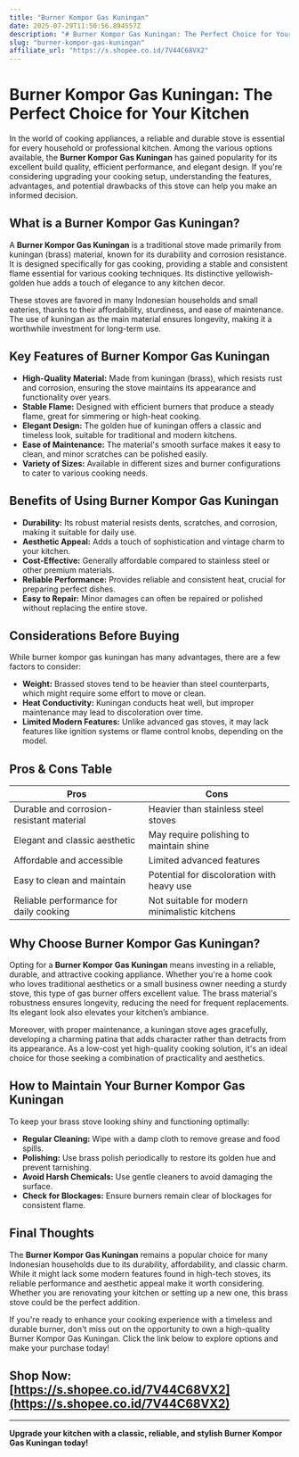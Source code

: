 ```yaml
---
title: "Burner Kompor Gas Kuningan"
date: 2025-07-29T11:50:56.894557Z
description: "# Burner Kompor Gas Kuningan: The Perfect Choice for Your Kitchen..."
slug: "burner-kompor-gas-kuningan"
affiliate_url: "https://s.shopee.co.id/7V44C68VX2"
---
```

# Burner Kompor Gas Kuningan: The Perfect Choice for Your Kitchen

In the world of cooking appliances, a reliable and durable stove is essential for every household or professional kitchen. Among the various options available, the **Burner Kompor Gas Kuningan** has gained popularity for its excellent build quality, efficient performance, and elegant design. If you're considering upgrading your cooking setup, understanding the features, advantages, and potential drawbacks of this stove can help you make an informed decision.

## What is a Burner Kompor Gas Kuningan?

A **Burner Kompor Gas Kuningan** is a traditional stove made primarily from kuningan (brass) material, known for its durability and corrosion resistance. It is designed specifically for gas cooking, providing a stable and consistent flame essential for various cooking techniques. Its distinctive yellowish-golden hue adds a touch of elegance to any kitchen decor.

These stoves are favored in many Indonesian households and small eateries, thanks to their affordability, sturdiness, and ease of maintenance. The use of kuningan as the main material ensures longevity, making it a worthwhile investment for long-term use.

## Key Features of Burner Kompor Gas Kuningan

- **High-Quality Material:** Made from kuningan (brass), which resists rust and corrosion, ensuring the stove maintains its appearance and functionality over years.
- **Stable Flame:** Designed with efficient burners that produce a steady flame, great for simmering or high-heat cooking.
- **Elegant Design:** The golden hue of kuningan offers a classic and timeless look, suitable for traditional and modern kitchens.
- **Ease of Maintenance:** The material's smooth surface makes it easy to clean, and minor scratches can be polished easily.
- **Variety of Sizes:** Available in different sizes and burner configurations to cater to various cooking needs.

## Benefits of Using Burner Kompor Gas Kuningan

- **Durability:** Its robust material resists dents, scratches, and corrosion, making it suitable for daily use.
- **Aesthetic Appeal:** Adds a touch of sophistication and vintage charm to your kitchen.
- **Cost-Effective:** Generally affordable compared to stainless steel or other premium materials.
- **Reliable Performance:** Provides reliable and consistent heat, crucial for preparing perfect dishes.
- **Easy to Repair:** Minor damages can often be repaired or polished without replacing the entire stove.

## Considerations Before Buying

While burner kompor gas kuningan has many advantages, there are a few factors to consider:

- **Weight:** Brassed stoves tend to be heavier than steel counterparts, which might require some effort to move or clean.
- **Heat Conductivity:** Kuningan conducts heat well, but improper maintenance may lead to discoloration over time.
- **Limited Modern Features:** Unlike advanced gas stoves, it may lack features like ignition systems or flame control knobs, depending on the model.

## Pros & Cons Table

| Pros                                              | Cons                                             |
|---------------------------------------------------|--------------------------------------------------|
| Durable and corrosion-resistant material        | Heavier than stainless steel stoves            |
| Elegant and classic aesthetic                     | May require polishing to maintain shine      |
| Affordable and accessible                         | Limited advanced features                      |
| Easy to clean and maintain                        | Potential for discoloration with heavy use   |
| Reliable performance for daily cooking           | Not suitable for modern minimalistic kitchens|

## Why Choose Burner Kompor Gas Kuningan?

Opting for a **Burner Kompor Gas Kuningan** means investing in a reliable, durable, and attractive cooking appliance. Whether you're a home cook who loves traditional aesthetics or a small business owner needing a sturdy stove, this type of gas burner offers excellent value. The brass material's robustness ensures longevity, reducing the need for frequent replacements. Its elegant look also elevates your kitchen’s ambiance.

Moreover, with proper maintenance, a kuningan stove ages gracefully, developing a charming patina that adds character rather than detracts from its appearance. As a low-cost yet high-quality cooking solution, it's an ideal choice for those seeking a combination of practicality and aesthetics.

## How to Maintain Your Burner Kompor Gas Kuningan

To keep your brass stove looking shiny and functioning optimally:

- **Regular Cleaning:** Wipe with a damp cloth to remove grease and food spills.
- **Polishing:** Use brass polish periodically to restore its golden hue and prevent tarnishing.
- **Avoid Harsh Chemicals:** Use gentle cleaners to avoid damaging the surface.
- **Check for Blockages:** Ensure burners remain clear of blockages for consistent flame.

## Final Thoughts

The **Burner Kompor Gas Kuningan** remains a popular choice for many Indonesian households due to its durability, affordability, and classic charm. While it might lack some modern features found in high-tech stoves, its reliable performance and aesthetic appeal make it worth considering. Whether you are renovating your kitchen or setting up a new one, this brass stove could be the perfect addition.

If you're ready to enhance your cooking experience with a timeless and durable burner, don't miss out on the opportunity to own a high-quality Burner Kompor Gas Kuningan. Click the link below to explore options and make your purchase today!

## Shop Now: [https://s.shopee.co.id/7V44C68VX2](https://s.shopee.co.id/7V44C68VX2)

---

**Upgrade your kitchen with a classic, reliable, and stylish Burner Kompor Gas Kuningan today!**